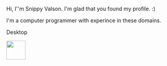Hi, I''m Snippy Valson. I'm glad that you found my profile. :)

I'm a computer programmer with experince in these domains.

Desktop 

<img src="https://github.com/dotnet/brand/blob/master/logo/dotnet-logo.svg" width="50" height="50"/>
